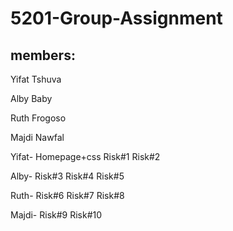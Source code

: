 # 5201-Group-Assignment

## members:

Yifat Tshuva

Alby Baby

Ruth Frogoso

Majdi Nawfal

Yifat-
Homepage+css
Risk#1
Risk#2

Alby-
Risk#3
Risk#4
Risk#5

Ruth-
Risk#6
Risk#7
Risk#8

Majdi-
Risk#9
Risk#10
